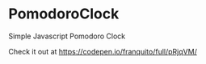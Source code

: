# PomodoroClock

Simple Javascript Pomodoro Clock

Check it out at https://codepen.io/franquito/full/pRjqVM/

